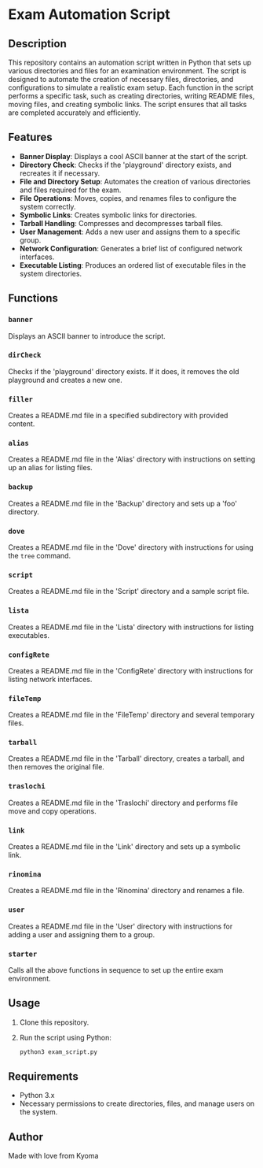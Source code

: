 
# Exam Automation Script

## Description

This repository contains an automation script written in Python that sets up various directories and files for an examination environment. The script is designed to automate the creation of necessary files, directories, and configurations to simulate a realistic exam setup. Each function in the script performs a specific task, such as creating directories, writing README files, moving files, and creating symbolic links. The script ensures that all tasks are completed accurately and efficiently.

## Features

- **Banner Display**: Displays a cool ASCII banner at the start of the script.
- **Directory Check**: Checks if the 'playground' directory exists, and recreates it if necessary.
- **File and Directory Setup**: Automates the creation of various directories and files required for the exam.
- **File Operations**: Moves, copies, and renames files to configure the system correctly.
- **Symbolic Links**: Creates symbolic links for directories.
- **Tarball Handling**: Compresses and decompresses tarball files.
- **User Management**: Adds a new user and assigns them to a specific group.
- **Network Configuration**: Generates a brief list of configured network interfaces.
- **Executable Listing**: Produces an ordered list of executable files in the system directories.

## Functions

### `banner`

Displays an ASCII banner to introduce the script.

### `dirCheck`

Checks if the 'playground' directory exists. If it does, it removes the old playground and creates a new one.

### `filler`

Creates a README.md file in a specified subdirectory with provided content.

### `alias`

Creates a README.md file in the 'Alias' directory with instructions on setting up an alias for listing files.

### `backup`

Creates a README.md file in the 'Backup' directory and sets up a 'foo' directory.

### `dove`

Creates a README.md file in the 'Dove' directory with instructions for using the `tree` command.

### `script`

Creates a README.md file in the 'Script' directory and a sample script file.

### `lista`

Creates a README.md file in the 'Lista' directory with instructions for listing executables.

### `configRete`

Creates a README.md file in the 'ConfigRete' directory with instructions for listing network interfaces.

### `fileTemp`

Creates a README.md file in the 'FileTemp' directory and several temporary files.

### `tarball`

Creates a README.md file in the 'Tarball' directory, creates a tarball, and then removes the original file.

### `traslochi`

Creates a README.md file in the 'Traslochi' directory and performs file move and copy operations.

### `link`

Creates a README.md file in the 'Link' directory and sets up a symbolic link.

### `rinomina`

Creates a README.md file in the 'Rinomina' directory and renames a file.

### `user`

Creates a README.md file in the 'User' directory with instructions for adding a user and assigning them to a group.

### `starter`

Calls all the above functions in sequence to set up the entire exam environment.

## Usage

1. Clone this repository.
2. Run the script using Python:

    ```bash
    python3 exam_script.py
    ```

## Requirements

- Python 3.x
- Necessary permissions to create directories, files, and manage users on the system.

## Author

Made with love from Kyoma
